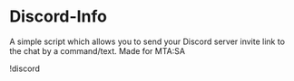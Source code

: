 # Discord-Info

A simple script which allows you to send your Discord server invite link to the chat by a command/text. Made for MTA:SA

!discord
